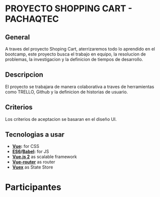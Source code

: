 # PROYECTO SHOPPING CART - PACHAQTEC

## General
A traves del proyecto Shoping Cart, aterrizaremos todo lo aprendido en el bootcamp, este proyecto busca el trabajo en equipo, la resolucion de problemas, la investigacion y la definicion de tiempos de desarrollo.

## Descripcion
El proyecto se trabajara de manera colaborativa a traves de herramientas como TRELLO, Github y la definicion de historias de usuario.

## Criterios 
Los criterios de aceptacion se basaran en el diseño UI.

## Tecnologias a usar
- __[Vue](http://sass-lang.com/):__ for CSS
- __[ES6](http://es6-features.org/)/[Babel](https://babeljs.io/):__ for JS
- __[Vue.js 2](https://vuejs.org/)__ as scalable framework
- __[Vue-router](https://router.vuejs.org/en/)__ as router
- __[Vuex](https://vuex.vuejs.org/en/intro.html)__ as State Store

# Participantes
